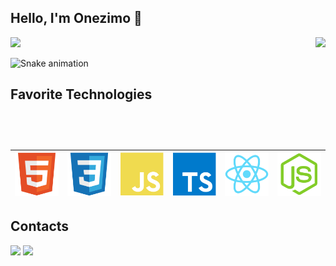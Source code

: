 ## Hello, I'm Onezimo 👋

<div>
<img  height="170em" src="https://github-readme-stats.vercel.app/api?username=briito&show_icons=true&theme=great-gatsby&include_all_commits=true&count_private=true"/>
<img align="right" height="180em" src="https://github-readme-stats.vercel.app/api/top-langs/?username=briito&layout=compact&langs_count=16&theme=great-gatsby"/>
</div>

![Snake animation](https://github.com/LuigiGF/LuigiGF/blob/output/github-contribution-grid-snake.svg)

## Favorite Technologies

|<img src="https://raw.githubusercontent.com/devicons/devicon/master/icons/html5/html5-original.svg" width=75><br><sub></sub>|<img src="https://raw.githubusercontent.com/devicons/devicon/master/icons/css3/css3-original.svg" width=75><br><sub></sub>|<img src="https://raw.githubusercontent.com/devicons/devicon/master/icons/javascript/javascript-plain.svg" width=75><br><sub></sub>|<img src="https://raw.githubusercontent.com/devicons/devicon/master/icons/typescript/typescript-plain.svg" width=75><br><sub></sub>|<img src="https://raw.githubusercontent.com/devicons/devicon/master/icons/react/react-original.svg" width=75><br><sub></sub>|<img src="https://raw.githubusercontent.com/devicons/devicon/master/icons/nodejs/nodejs-original.svg" width=75><br><sub></sub>
| :---: | :---: | :---: |  :---: |  :---: | :---: |

## Contacts

<div>
 <a href = "https://mail.google.com/mail/u/0/#inbox"><img src="https://img.shields.io/badge/-Gmail-%23333?style=for-the-badge&logo=gmail&logoColor=white" target="_blank"></a>
  <a href="https://www.linkedin.com/in/onsbrito" target="_blank"><img src="https://img.shields.io/badge/-LinkedIn-%230077B5?style=for-the-badge&logo=linkedin&logoColor=white" target="_blank"></a> 

</div>


